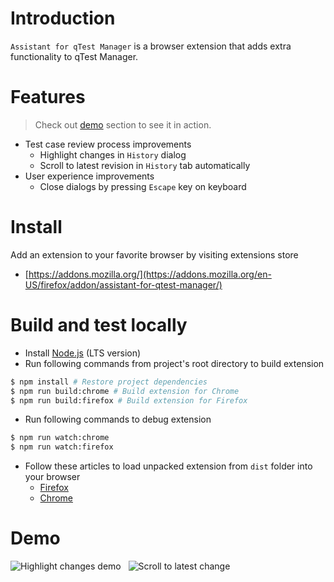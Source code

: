 # Introduction

`Assistant for qTest Manager` is a browser extension that adds extra functionality to qTest Manager.

# Features

> Check out [demo](#demo) section to see it in action.

- Test case review process improvements
  - Highlight changes in `History` dialog
  - Scroll to latest revision in `History` tab automatically
- User experience improvements
  - Close dialogs by pressing `Escape` key on keyboard

# Install

Add an extension to your favorite browser by visiting extensions store

- [https://addons.mozilla.org/](https://addons.mozilla.org/en-US/firefox/addon/assistant-for-qtest-manager/)

# Build and test locally

- Install [Node.js](https://nodejs.org/) (LTS version)
- Run following commands from project's root directory to build extension

```bash
$ npm install # Restore project dependencies
$ npm run build:chrome # Build extension for Chrome
$ npm run build:firefox # Build extension for Firefox
```

- Run following commands to debug extension

```bash
$ npm run watch:chrome
$ npm run watch:firefox
```

- Follow these articles to load unpacked extension from `dist` folder into your browser
  - [Firefox](https://developer.mozilla.org/en-US/docs/Mozilla/Add-ons/WebExtensions/Your_first_WebExtension#installing)
  - [Chrome](https://developer.chrome.com/docs/extensions/mv3/getstarted/development-basics/#load-unpacked)

# Demo

![Highlight changes demo](docs/highlight.gif)
&nbsp;
![Scroll to latest change](docs/scroll.gif)
&nbsp;
